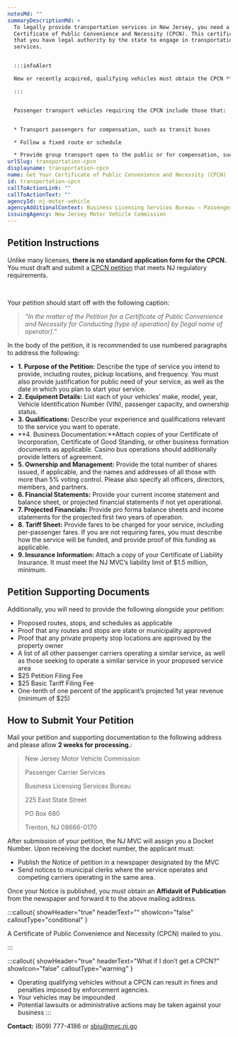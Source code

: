 ```yaml
---
notesMd: ""
summaryDescriptionMd: >
  To legally provide transportation services in New Jersey, you need a
  Certificate of Public Convenience and Necessity (CPCN). This certificate shows
  that you have legal authority by the state to engage in transportation
  services.


  :::infoAlert 

  New or recently acquired, qualifying vehicles must obtain the CPCN **before scheduling the vehicle’s initial inspection, and before registering the vehicle with the MVC for plates.**

  :::


  Passenger transport vehicles requiring the CPCN include those that:


  * Transport passengers for compensation, such as transit buses

  * Follow a fixed route or schedule

  * Provide group transport open to the public or for compensation, such as shuttle services
urlSlug: transportation-cpcn
displayname: transportation-cpcn
name: Get Your Certificate of Public Convenience and Necessity (CPCN)
id: transportation-cpcn
callToActionLink: ""
callToActionText: ""
agencyId: nj-motor-vehicle
agencyAdditionalContext: Business Licensing Services Bureau – Passenger Carrier Unit
issuingAgency: New Jersey Motor Vehicle Commission
---
```

## Petition Instructions

Unlike many licenses, **there is no standard application form for the CPCN.** You must draft and submit a [CPCN petition](https://www.nj.gov/mvc/pdf/business/cpcn_instructions.pdf) that meets NJ regulatory requirements.

&nbsp;

Your petition should start off with the following caption:

> *“In the matter of the Petition for a Certificate of Public Convenience and Necessity for Conducting \[type of operation] by \[legal name of operator].​”*
> &nbsp;

In the body of the petition, it is recommended to use numbered paragraphs to address the following:​

* **1. Purpose of the Petition:** Describe the type of service you intend to provide, including routes, pickup locations, and frequency. You must also provide justification for public need of your service, as well as the date in which you plan to start your service.
* **2. Equipment Details:** List each of your vehicles’ make, model, year, Vehicle Identification Number (VIN), passenger capacity, and ownership status.
* **3. Qualifications:** Describe your experience and qualifications relevant to the service you want to operate.
* **4. Business Documentation:**Attach copies of your Certificate of Incorporation, Certificate of Good Standing, or other business formation documents as applicable. Casino bus operations should additionally provide letters of agreement.
* **5. Ownership and Management:** Provide the total number of shares issued, if applicable, and the names and addresses of all those with more than 5% voting control. Please also specify all officers, directors, members, and partners.
* **6. Financial Statements:** Provide your current income statement and balance sheet, or projected financial statements if not yet operational.
* **7. Projected Financials:** Provide pro forma balance sheets and income statements for the projected first two years of operation.
* **8. Tariff Sheet:** Provide fares to be charged for your service, including per-passenger fares. If you are not requiring fares, you must describe how the service will be funded, and provide proof of this funding as applicable.
* **9. Insurance Information:** Attach a copy of your Certificate of Liability Insurance. It must meet the NJ MVC’s liability limit of $1.5 million, minimum.
  &nbsp;

## Petition Supporting Documents

Additionally, you will need to provide the following alongside your petition:

* Proposed routes, stops, and schedules as applicable
* Proof that any routes and stops are state or municipality approved
* Proof that any private property stop locations are approved by the property owner
* A list of all other passenger carriers operating a similar service, as well as those seeking to operate a similar service in your proposed service area
* $25 Petition Filing Fee
* $25 Basic Tariff Filing Fee
* One-tenth of one percent of the applicant’s projected 1st year revenue (minimum of $25)
  &nbsp;

## How to Submit Your Petition

Mail your petition and supporting documentation to the following address and please allow **2 weeks for processing.**:
&nbsp;

> New Jersey Motor Vehicle Commission
> &nbsp;
>
> Passenger Carrier Services
> &nbsp;
>
> Business Licensing Services Bureau
> &nbsp;
>
> 225 East State Street
> &nbsp;
>
> PO Box 680
> &nbsp;
>
> Trenton, NJ 08666-0170
> &nbsp;

After submission of your petition, the NJ MVC will assign you a Docket Number. Upon receiving the docket number, the applicant must:

* Publish the Notice of petition in a newspaper designated by the MVC
* Send notices to municipal clerks where the service operates and competing carriers operating in the same area.

Once your Notice is published, you must obtain an **Affidavit of Publication** from the newspaper and forward it to the above mailing address.

:::callout{ showHeader="true" headerText="" showIcon="false" calloutType="conditional" }

A Certificate of Public Convenience and Necessity (CPCN) mailed to you.

:::

:::callout{ showHeader="true" headerText="What if I don’t get a CPCN?" showIcon="false" calloutType="warning" }
* Operating qualifying vehicles without a CPCN can result in fines and penalties imposed by enforcement agencies.
* Your vehicles may be impounded
* Potential lawsuits or administrative actions may be taken against your business
:::

**Contact:** (609) 777-4186 or sbiu@mvc.nj.go
